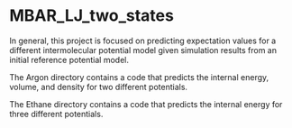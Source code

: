 # MBAR_LJ_two_states

In general, this project is focused on predicting expectation values for a different intermolecular potential model given simulation results from an initial reference potential model. 

The Argon directory contains a code that predicts the internal energy, volume, and density for two different potentials.

The Ethane directory contains a code that predicts the internal energy for three different potentials.
